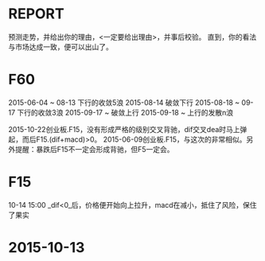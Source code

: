 # REPORT

预测走势，并给出你的理由，<一定要给出理由>，并事后校验。
直到，你的看法与市场达成一致，便可以出山了。

# F60

2015-06-04 ~ 08-13 下行的收敛5浪
2015-08-14         破敛下行
2015-08-18 ~ 09-17 下行的收敛3浪
2015-09-17 ~       破敛上行
2015-09-18 ~       上行的发散n浪

2015-10-22创业板.F15，没有形成严格的级别交叉背驰，dif交叉dea时马上弹起，而后F15.(dif+macd)>0。
2015-06-09创业板.F15，与这次的非常相似。另外提醒：暴跌后F15不一定会形成背驰，但F5一定会。

# F15

10-14 15:00   _dif<0_后，价格便开始向上拉升，macd在减小，抵住了风险，保住了果实

# 2015-10-13

